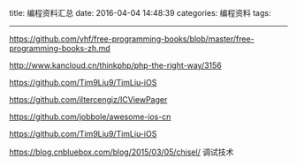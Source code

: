title: 编程资料汇总
date: 2016-04-04 14:48:39
categories: 编程资料
tags:

---


https://github.com/vhf/free-programming-books/blob/master/free-programming-books-zh.md

http://www.kancloud.cn/thinkphp/php-the-right-way/3156


https://github.com/Tim9Liu9/TimLiu-iOS

https://github.com/iltercengiz/ICViewPager


https://github.com/jobbole/awesome-ios-cn

https://github.com/Tim9Liu9/TimLiu-iOS

https://blog.cnbluebox.com/blog/2015/03/05/chisel/
调试技术